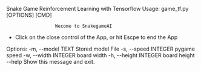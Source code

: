 Snake Game Reinforcement Learning with Tensorflow
Usage: game_tf.py [OPTIONS] [CMD]

                      Wecome to SnakegameAI

  * Click on the close control of the App, or hit Escpe to end the App

Options:
  -m, --model TEXT      Stored model File
  -s, --speed INTEGER   pygame speed
  -w, --width INTEGER   board width
  -h, --height INTEGER  board height
  --help                Show this message and exit.
